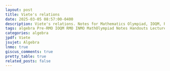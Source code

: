 ```yaml
---
layout: post
title: Viete's relations
date: 2025-03-05 08:57:00-0400
description: Viete's relations. Notes for Mathematics Olympiad, IOQM, RMO, INMO. Problem set, Solutions, Questions, Answers, Hints, Walkthroughs, Discussions, Solutions in pdf.
tags: algebra Pre-RMO IOQM RMO INMO MathOlympiad Notes Handouts LectureNotes
categories: algebra
jpdf: Viete
jsujet: Algebra
lnmo: true
giscus_comments: true
pretty_table: true
related_posts: false
---
```


